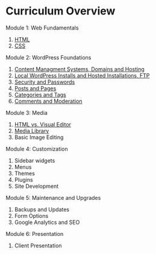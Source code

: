 Curriculum Overview
===================

Module 1: Web Fundamentals

1. [HTML](https://github.com/wpstudio/iThemes-Curriculum/blob/master/Lesson-1.md)
2. [CSS](https://github.com/wpstudio/iThemes-Curriculum/blob/master/Lesson-2.md)

Module 2: WordPress Foundations

1. [Content Managment Systems, Domains and Hosting](https://github.com/wpstudio/iThemes-Curriculum/blob/master/Lesson-3.md)
2. [Local WordPress Installs and Hosted Installations, FTP](https://github.com/wpstudio/iThemes-Curriculum/blob/master/Lesson-4.md)
3. [Security and Passwords](https://github.com/wpstudio/iThemes-Curriculum/blob/master/Lesson-5.md)
4. [Posts and Pages](https://github.com/wpstudio/iThemes-Curriculum/blob/master/Lesson-6.md)
5. [Categories and Tags](https://github.com/wpstudio/iThemes-Curriculum/blob/master/Lesson-7.md)
6. [Comments and Moderation](https://github.com/wpstudio/iThemes-Curriculum/blob/master/Lesson-8.md)

Module 3: Media

1. [HTML vs. Visual Editor](https://github.com/wpstudio/iThemes-Curriculum/blob/master/Lesson-9.md)
2. [Media Library](https://github.com/wpstudio/iThemes-Curriculum/blob/master/Lesson-10.md)
3. Basic Image Editing

Module 4: Customization

1. Sidebar widgets
2. Menus
3. Themes
4. Plugins
5. Site Development

Module 5: Maintenance and Upgrades

1. Backups and Updates
2. Form Options
3. Google Analytics and SEO

Module 6: Presentation

1. Client Presentation